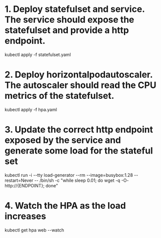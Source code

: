 # 1. Deploy statefulset and service. The service should expose the statefulset and provide a http endpoint.

kubectl apply -f statefulset.yaml

# 2. Deploy horizontalpodautoscaler. The autoscaler should read the CPU metrics of the statefulset.

kubectl apply -f hpa.yaml

# 3. Update the correct http endpoint exposed by the service and generate some load for the stateful set

kubectl run -i --tty load-generator --rm --image=busybox:1.28 --restart=Never -- /bin/sh -c "while sleep 0.01; do wget -q -O- http://{ENDPOINT}; done"

# 4. Watch the HPA as the load increases

kubectl get hpa web --watch